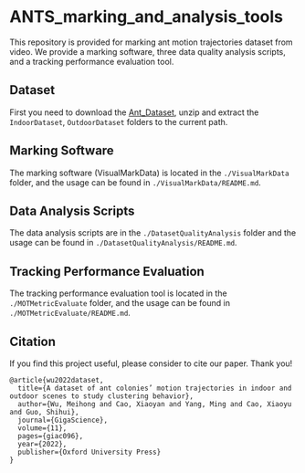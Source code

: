 # ANTS_marking_and_analysis_tools

This repository is provided for marking ant motion trajectories dataset from video. We provide a marking software, three data quality analysis scripts, and a tracking performance evaluation tool.


## Dataset

First you need to download the [Ant_Dataset](https://data.mendeley.com/datasets/9ws98g4npw/3), unzip and extract the `IndoorDataset`, `OutdoorDataset` folders to the current path.

## Marking Software
The marking software (VisualMarkData) is located in the `./VisualMarkData` folder, and the usage can be found in `./VisualMarkData/README.md`.

## Data Analysis Scripts
The data analysis scripts are in the `./DatasetQualityAnalysis` folder and the usage can be found in `./DatasetQualityAnalysis/README.md`.

## Tracking Performance Evaluation
The tracking performance evaluation tool is located in the `./MOTMetricEvaluate` folder, and the usage can be found in `./MOTMetricEvaluate/README.md`.

## Citation
If you find this project useful, please consider to cite our paper. Thank you!

```
@article{wu2022dataset,
  title={A dataset of ant colonies’ motion trajectories in indoor and outdoor scenes to study clustering behavior},
  author={Wu, Meihong and Cao, Xiaoyan and Yang, Ming and Cao, Xiaoyu and Guo, Shihui},
  journal={GigaScience},
  volume={11},
  pages={giac096},
  year={2022},
  publisher={Oxford University Press}
}
```
